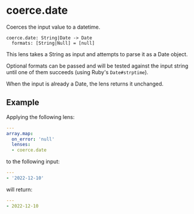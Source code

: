 # coerce.date

Coerces the input value to a datetime.

```
coerce.date: String|Date -> Date
  formats: [String|Null] = [null]
```

This lens takes a String as input and attempts to
parse it as a Date object.

Optional formats can be passed and will be tested
against the input string until one of them succeeds
(using Ruby's `Date#strptime`).

When the input is already a Date, the lens returns
it unchanged.

## Example

Applying the following lens:

```yaml
---
array.map:
  on_error: 'null'
  lenses:
  - coerce.date
```

to the following input:

```yaml
---
- '2022-12-10'
```

will return:

```yaml
---
- 2022-12-10
```
